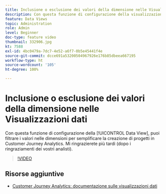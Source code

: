 ```yaml
---
title: Inclusione o esclusione dei valori della dimensione nelle Visualizzazioni dati
description: Con questa funzione di configurazione della visualizzazione dati, puoi filtrare i valori nelle dimensioni per semplificare la creazione di progetti in Customer Journey Analytics. Mi ringrazierete più tardi (dopo i ringraziamenti dei vostri analisti).
feature: Data Views
topic: Administration
role: Admin
level: Beginner
doc-type: feature video
thumbnail: 332906.jpg
kt: 7588
exl-id: 4bc0479a-7dc7-4e52-a6f7-0b5e45441f4e
source-git-commit: dcce691a53200504967926e176b85dbeea667195
workflow-type: ht
source-wordcount: '105'
ht-degree: 100%

---
```


# Inclusione o esclusione dei valori della dimensione nelle Visualizzazioni dati

Con questa funzione di configurazione della [!UICONTROL Data View], puoi filtrare i valori nelle dimensioni per semplificare la creazione di progetti in Customer Journey Analytics. Mi ringrazierete più tardi (dopo i ringraziamenti dei vostri analisti).

>[!VIDEO](https://video.tv.adobe.com/v/332906/?quality=12&learn=on)

## Risorse aggiuntive

* [Customer Journey Analytics: documentazione sulle visualizzazioni dati](https://experienceleague.adobe.com/docs/analytics-platform/using/cja-dataviews/create-dataview.html?lang=it)

